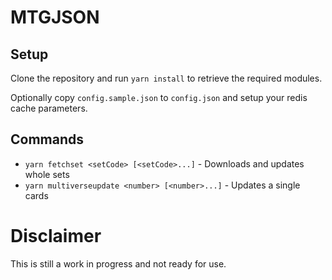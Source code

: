 # MTGJSON

## Setup

Clone the repository and run `yarn install` to retrieve the required modules.

Optionally copy `config.sample.json` to `config.json` and setup your redis cache parameters.

## Commands

* `yarn fetchset <setCode> [<setCode>...]` - Downloads and updates whole sets
* `yarn multiverseupdate <number> [<number>...]` - Updates a single cards


# Disclaimer

This is still a work in progress and not ready for use.
